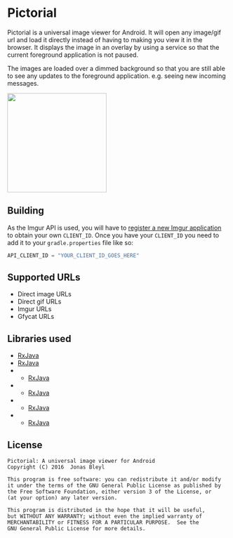 # Pictorial

Pictorial is a universal image viewer for Android. It will open any image/gif url and load it directly instead of having to making you view it in the browser. It displays the image in an overlay by using a service so that the current foreground application is not paused. 

The images are loaded over a dimmed background so that you are still able to see any updates to the foreground application. e.g. seeing new incoming messages. 

<img src="http://i.imgur.com/tzlB1i0.png" width="226">

## Building

As the Imgur API is used, you will have to <a href="https://imgur.com/account/settings/apps">register a new Imgur application</a> to obtain your own `CLIENT_ID`. Once you have your `CLIENT_ID` you need to add it to your `gradle.properties` file like so:

```gradle
API_CLIENT_ID = "YOUR_CLIENT_ID_GOES_HERE"
```

## Supported URLs
* Direct image URLs
* Direct gif URLs
* Imgur URLs
* Gfycat URLs


## Libraries used
* [RxJava](https://github.com/ReactiveX/RxJava)
* [RxJava](https://github.com/ReactiveX/RxJava)
* * [RxJava](https://github.com/ReactiveX/RxJava)
* * [RxJava](https://github.com/ReactiveX/RxJava)
* * [RxJava](https://github.com/ReactiveX/RxJava)
* * [RxJava](https://github.com/ReactiveX/RxJava)

License
-------

    Pictorial: A universal image viewer for Android
    Copyright (C) 2016  Jonas Bleyl

    This program is free software: you can redistribute it and/or modify
    it under the terms of the GNU General Public License as published by
    the Free Software Foundation, either version 3 of the License, or
    (at your option) any later version.

    This program is distributed in the hope that it will be useful,
    but WITHOUT ANY WARRANTY; without even the implied warranty of
    MERCHANTABILITY or FITNESS FOR A PARTICULAR PURPOSE.  See the
    GNU General Public License for more details.
